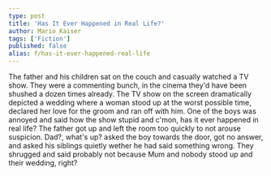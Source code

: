 ```yaml
---
type: post
title: 'Has It Ever Happened in Real Life?'
author: Mario Kaiser
tags: ['Fiction']
published: false
alias: f/has-it-ever-happened-real-life
---
```


The father and his children sat on the couch and casually watched a TV show. They were a commenting bunch, in the cinema they'd have been shushed a dozen times already. The TV show on the screen dramatically depicted a wedding where a woman stood up at the worst possible time, declared her love for the groom and ran off with him. One of the boys was annoyed and said how the show stupid and c'mon, has it ever happened in real life? The father got up and left the room too quickly to not arouse suspicion. Dad?, what's up? asked the boy towards the door, got no answer, and asked his siblings quietly wether he had said something wrong. They shrugged and said probably not because Mum and nobody stood up and their wedding, right?
